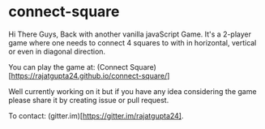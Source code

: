 # connect-square
Hi There Guys, Back with another vanilla javaScript Game. It's a 2-player game where one needs to connect 4 squares to with in horizontal, vertical or even in diagonal direction.

You can play the game at: (Connect Square)[https://rajatgupta24.github.io/connect-square/]

Well currently working on it but if you have any idea considering the game please share it by creating issue or pull request.

To contact: (gitter.im)[https://gitter.im/rajatgupta24].
